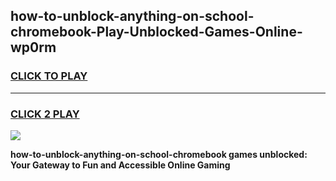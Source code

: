 
## how-to-unblock-anything-on-school-chromebook-Play-Unblocked-Games-Online-wp0rm
<h3>
<a href="https://premium76.site?title=how-to-unblock-anything-on-school-chromebook&ref=25A">CLICK TO PLAY</a></h3>
<hr>

<h3>
<a href="https://premium76.site?title=how-to-unblock-anything-on-school-chromebook&ref=25A">CLICK 2 PLAY</a>
  
</h3>

<a href="https://premium76.site?title=how-to-unblock-anything-on-school-chromebook&ref=25A"><img src="https://clearcache.store/games.png"></a>


**how-to-unblock-anything-on-school-chromebook games unblocked: Your Gateway to Fun and Accessible Online Gaming**
